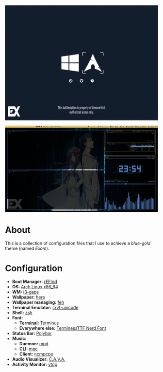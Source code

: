 <p align="left">
  <img src="_screenshots/rEFInd.png" alt="rEFInd">
</p>

<p align="right">
  <img src="_screenshots/arch.png" alt="Arch">
</p>

# About

This is a collection of configuration files that I use to achieve a _blue-gold_ theme (named _Exom_).

# Configuration

* **Boot Manager:** [rEFInd](http://www.rodsbooks.com/refind)
* **OS:** [Arch Linux x86_64](https://www.archlinux.org)
* **WM:** [i3-gaps](https://github.com/Airblader/i3)
* **Wallpaper:** [here](https://wall.alphacoders.com/big.php?i=851009)
* **Wallpaper managing:** [feh](https://feh.finalrewind.org)
* **Terminal Emulator:** [rxvt-unicode](http://software.schmorp.de/pkg/rxvt-unicode.html)
* **Shell:** [zsh](https://www.zsh.org)
* **Font:**
    * **Terminal:** [Terminus](http://terminus-font.sourceforge.net)
    * **Everywhere else:** [TerminessTTF Nerd Font](https://www.nerdfonts.com)
* **Status Bar:** [Polybar](https://github.com/polybar/polybar)
* **Music:** 
    * **Daemon:** [mpd](https://www.musicpd.org)
    * **CLI:** [mpc](https://www.musicpd.org/clients/mpc)
    * **Client:** [ncmpcpp](https://rybczak.net/ncmpcpp)
* **Audio Visualizer:** [C.A.V.A.](https://github.com/karlstav/cava)
* **Activity Monitor:** [vtop](https://github.com/MrRio/vtop)